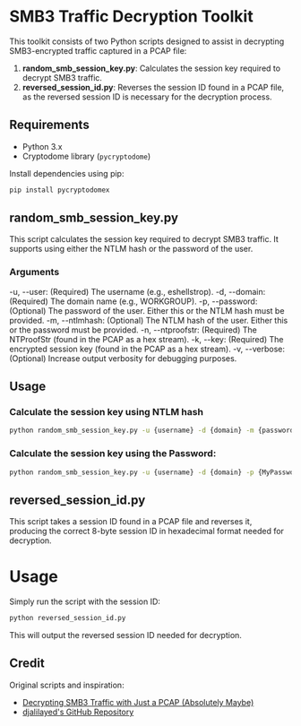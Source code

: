 # SMB3 Traffic Decryption Toolkit

This toolkit consists of two Python scripts designed to assist in decrypting SMB3-encrypted traffic captured in a PCAP file:

1. **random_smb_session_key.py**: Calculates the session key required to decrypt SMB3 traffic.
2. **reversed_session_id.py**: Reverses the session ID found in a PCAP file, as the reversed session ID is necessary for the decryption process.

## Requirements

- Python 3.x
- Cryptodome library (`pycryptodome`)

Install dependencies using pip:

```bash
pip install pycryptodomex
```

## random_smb_session_key.py
This script calculates the session key required to decrypt SMB3 traffic. It supports using either the NTLM hash or the password of the user.

### Arguments
-u, --user: (Required) The username (e.g., eshellstrop).
-d, --domain: (Required) The domain name (e.g., WORKGROUP).
-p, --password: (Optional) The password of the user. Either this or the NTLM hash must be provided.
-m, --ntlmhash: (Optional) The NTLM hash of the user. Either this or the password must be provided.
-n, --ntproofstr: (Required) The NTProofStr (found in the PCAP as a hex stream).
-k, --key: (Required) The encrypted session key (found in the PCAP as a hex stream).
-v, --verbose: (Optional) Increase output verbosity for debugging purposes.

## Usage 
### Calculate the session key using NTLM hash
```bash
python random_smb_session_key.py -u {username} -d {domain} -m {password ntlm hash} -n {ntproofstr key} -k {encrypted session key}

```

### Calculate the session key using the Password:
```bash
python random_smb_session_key.py -u {username} -d {domain} -p {MyPassword123} -n { key} -k {encrypted session key}

```

## reversed_session_id.py
This script takes a session ID found in a PCAP file and reverses it, producing the correct 8-byte session ID in hexadecimal format needed for decryption.

# Usage
Simply run the script with the session ID:

```bash
python reversed_session_id.py 
```
This will output the reversed session ID needed for decryption.

## Credit

Original scripts and inspiration:
- [Decrypting SMB3 Traffic with Just a PCAP (Absolutely Maybe)](https://medium.com/maverislabs/decrypting-smb3-traffic-with-just-a-pcap-absolutely-maybe-712ed23ff6a2) 
- [djalilayed's GitHub Repository](https://github.com/djalilayed/)






